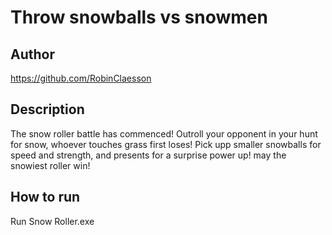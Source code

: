 # Throw snowballs vs snowmen

## Author

https://github.com/RobinClaesson

## Description

The snow roller battle has commenced! Outroll your opponent in your hunt for snow, whoever touches grass first loses! Pick upp smaller snowballs for speed and strength, and presents for a surprise power up! may the snowiest roller win!

## How to run

Run Snow Roller.exe

